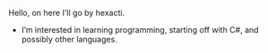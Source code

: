 Hello, on here I'll go by hexacti.
- I’m interested in learning programming, starting off with C#, and possibly other languages.
<!---
hexacti/hexacti is a ✨ special ✨ repository because its `README.md` (this file) appears on your GitHub profile.
You can click the Preview link to take a look at your changes.
--->
